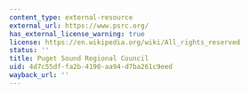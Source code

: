 ```yaml
---
content_type: external-resource
external_url: https://www.psrc.org/
has_external_license_warning: true
license: https://en.wikipedia.org/wiki/All_rights_reserved
status: ''
title: Puget Sound Regional Council
uid: 4d7c55df-fa2b-4190-aa94-d7ba261c9eed
wayback_url: ''
---
```

